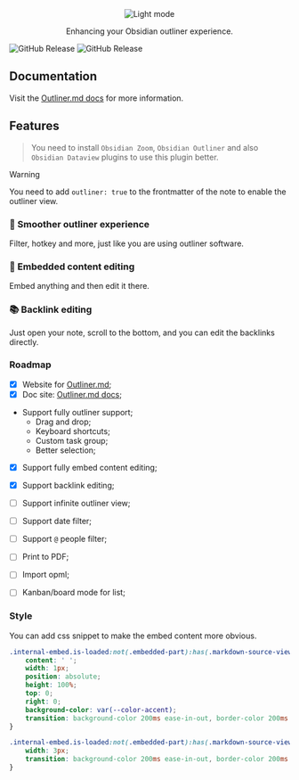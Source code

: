 <div align="center">
<picture>
  <img alt="Light mode" src="https://github.com/Quorafind/Outliner.md/blob/main/assets/outliner-md.png">
</picture>
<p>Enhancing your Obsidian outliner experience.</p>
</div>

<img alt="GitHub Release" src="https://img.shields.io/github/downloads/quorafind/outliner.md/total?color=%23d12828"> <img alt="GitHub Release" src="https://img.shields.io/github/v/release/quorafind/outliner.md?color=%23d12828">

## Documentation

Visit the [Outliner.md docs](https://docs.outliner.md) for more information.

## Features

> You need to install `Obsidian Zoom`, `Obsidian Outliner` and also `Obsidian Dataview` plugins to use this plugin better.

> [!warning]
> You need to add `outliner: true` to the frontmatter of the note to enable the outliner view.

### 💭 Smoother outliner experience

Filter, hotkey and more, just like you are using outliner software.

### 💫 Embedded content editing

Embed anything and then edit it there.

### 📚 Backlink editing

Just open your note, scroll to the bottom, and you can edit the backlinks directly.

### Roadmap

- [x] Website for [Outliner.md](https://outliner.md);
- [x] Doc site: [Outliner.md docs](https://docs.outliner.md);
- Support fully outliner support;
  - Drag and drop;
  - Keyboard shortcuts;
  - Custom task group;
  - Better selection;
- [x] Support fully embed content editing;
- [x] Support backlink editing;
- [ ] Support infinite outliner view;
- [ ] Support date filter;
- [ ] Support `@` people filter;
- [ ] Print to PDF;
- [ ] Import opml;
- [ ] Kanban/board mode for list;


### Style

You can add css snippet to make the embed content more obvious.

```css
.internal-embed.is-loaded:not(.embedded-part):has(.markdown-source-view):before {
	content: ' ';
	width: 1px;
	position: absolute;
	height: 100%;
	top: 0;
	right: 0;
	background-color: var(--color-accent);
	transition: background-color 200ms ease-in-out, border-color 200ms ease-in-out, opacity 200ms ease-in-out;
}

.internal-embed.is-loaded:not(.embedded-part):has(.markdown-source-view):hover:before {
	width: 3px;
	transition: background-color 200ms ease-in-out, border-color 200ms ease-in-out, opacity 200ms ease-in-out;
}
```
